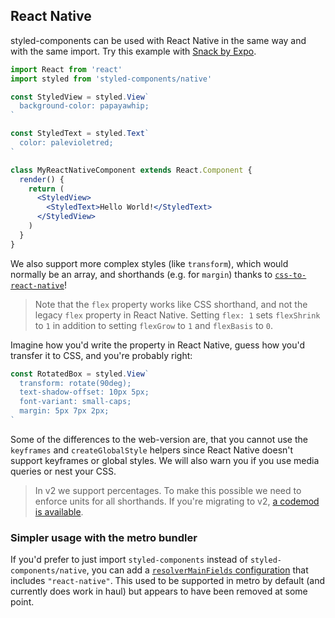 ## React Native

styled-components can be used with React Native in the same way and with the
same import. Try this example with [Snack by Expo](https://snack.expo.io/@danielmschmidt/styled-components).

```jsx
import React from 'react'
import styled from 'styled-components/native'

const StyledView = styled.View`
  background-color: papayawhip;
`

const StyledText = styled.Text`
  color: palevioletred;
`

class MyReactNativeComponent extends React.Component {
  render() {
    return (
      <StyledView>
        <StyledText>Hello World!</StyledText>
      </StyledView>
    )
  }
}
```

We also support more complex styles (like `transform`), which would normally
be an array, and shorthands (e.g. for `margin`) thanks to
[`css-to-react-native`](https://github.com/styled-components/css-to-react-native)!

> Note that the `flex` property works like CSS shorthand, and not the legacy
> `flex` property in React Native. Setting `flex: 1` sets `flexShrink`
> to `1` in addition to setting `flexGrow` to `1` and `flexBasis` to `0`.

Imagine how you'd write the property in React Native, guess how you'd transfer
it to CSS, and you're probably right:

```jsx
const RotatedBox = styled.View`
  transform: rotate(90deg);
  text-shadow-offset: 10px 5px;
  font-variant: small-caps;
  margin: 5px 7px 2px;
`
```

Some of the differences to the web-version are, that you cannot use the
`keyframes` and `createGlobalStyle` helpers since React Native doesn't support
keyframes or global styles. We will also warn you if you use media queries or
nest your CSS.

> In v2 we support percentages. To make this possible we need to enforce units
> for all shorthands. If you're migrating to v2,
> [a codemod is available](https://github.com/styled-components/styled-components-native-code-mod).

### Simpler usage with the metro bundler

If you'd prefer to just import `styled-components` instead of `styled-components/native`, you can add a [`resolverMainFields` configuration](https://facebook.github.io/metro/docs/configuration#resolvermainfields) that includes `"react-native"`. This used to be supported in metro by default (and currently does work in haul) but appears to have been removed at some point.
